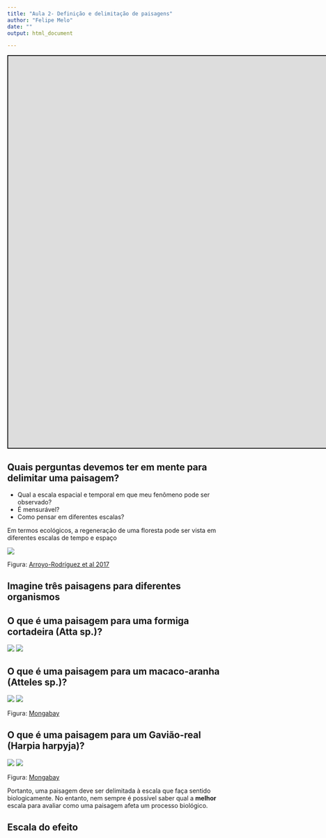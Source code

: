 ```yaml
---
title: "Aula 2- Definição e delimitação de paisagens"
author: "Felipe Melo"
date: ""
output: html_document

---
```


<script src="/rmarkdown-libs/fitvids/fitvids.min.js"></script>
<!--more-->
<div class="shareagain" style="min-width:300px;margin:1em auto;" data-exeternal="1">
<iframe src="https://ecoaplic.org/slides_aulas/ecol_paisag/02_delim_landscape.html#1" width="1600" height="900" style="border:2px solid currentColor;" loading="lazy" allowfullscreen></iframe>
<script>fitvids('.shareagain', {players: 'iframe'});</script>
</div>

## Quais perguntas devemos ter em mente para delimitar uma paisagem?

- Qual a escala espacial e temporal em que meu fenômeno pode ser observado?
- É mensurável?
- Como pensar em diferentes escalas?

Em termos ecológicos, a regeneração de uma floresta pode ser vista em diferentes escalas de tempo e espaço

<img src=/en/courses/ecologia_paisag/02_paisagem_delim/delim_paisag_files/scales.jpg>

Figura: [Arroyo-Rodríguez et al 2017](https://onlinelibrary.wiley.com/doi/full/10.1111/brv.12231)

## Imagine **três** paisagens para diferentes organismos

## O que é uma paisagem para uma formiga cortadeira (Atta sp.)?

<img src=/en/courses/ecologia_paisag/02_paisagem_delim/delim_paisag_files/atta.jpeg>

<img src=../for_floor.jpg>

## O que é uma paisagem para um macaco-aranha (Atteles sp.)?

<img src=../atteles.jpeg>

<img src=../canopy.jpg>

Figura: [Mongabay](https://rainforests.mongabay.com/0202.htm)

## O que é uma paisagem para um Gavião-real (Harpia harpyja)?

<img src=../harpia.jpeg>

<img src=../trop_frag.jpg>

Figura: [Mongabay](https://rainforests.mongabay.com/0202.htm)

Portanto, uma paisagem deve ser delimitada à escala que faça sentido biologicamente. No entanto, nem sempre é possível saber qual a **melhor** escala para avaliar como uma paisagem afeta um processo biológico.

## Escala do efeito
